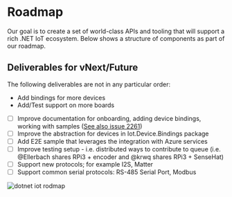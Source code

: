 # Roadmap

Our goal is to create a set of world-class APIs and tooling that will support a rich .NET IoT ecosystem.  Below shows a structure of components as part of our roadmap.

## Deliverables for vNext/Future

The following deliverables are not in any particular order:

* Add bindings for more devices
* Add/Test support on more boards
* [ ] Improve documentation for onboarding, adding device bindings, working with samples ([See also issue 2261](https://github.com/dotnet/iot/issues/2261))
* [ ] Improve the abstraction for devices in Iot.Device.Bindings package
* [ ] Add E2E sample that leverages the integration with Azure services
* [ ] Improve testing setup - i.e. distributed ways to contribute to queue (i.e. @Ellerbach shares RPi3 + encoder and @krwq shares RPi3 + SenseHat)
* [ ] Support new protocols; for example I2S, Matter
* [ ] Support common serial protocols: RS-485 Serial Port, Modbus

![dotnet iot rodmap](images/DotNetIotRoadmapComponents.png)
